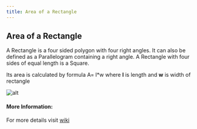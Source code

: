```yaml
---
title: Area of a Rectangle
---
```

## Area of a Rectangle

<!-- The article goes here, in GitHub-flavored Markdown. Feel free to add YouTube videos, images, and CodePen/JSBin embeds  -->
A Rectangle is a four sided polygon with four right angles. It can also be defined as a Parallelogram containing a right angle. A Rectangle with four sides of equal length is a Square.

Its area is calculated by formula A= l*w where **l** is length and **w** is width of rectangle

![alt](https://bconline.broward.edu/shared/collegereadiness/math/u01_l10_calcarea/mat%204%2010.jpg)

#### More Information:
<!-- Please add any articles you think might be helpful to read before writing the article -->
For more details visit [wiki](https://en.wikipedia.org/wiki/Rectangle)

